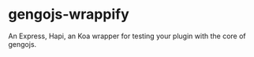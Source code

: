 # gengojs-wrappify
An Express, Hapi, an Koa wrapper for testing your plugin with the core of gengojs.

